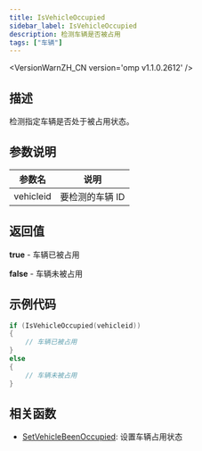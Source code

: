 ```yaml
---
title: IsVehicleOccupied
sidebar_label: IsVehicleOccupied
description: 检测车辆是否被占用
tags: ["车辆"]
---
```


<VersionWarnZH_CN version='omp v1.1.0.2612' />

## 描述

检测指定车辆是否处于被占用状态。

## 参数说明

| 参数名    | 说明            |
| --------- | --------------- |
| vehicleid | 要检测的车辆 ID |

## 返回值

**true** - 车辆已被占用

**false** - 车辆未被占用

## 示例代码

```c
if (IsVehicleOccupied(vehicleid))
{
    // 车辆已被占用
}
else
{
    // 车辆未被占用
}
```

## 相关函数

- [SetVehicleBeenOccupied](SetVehicleBeenOccupied): 设置车辆占用状态
